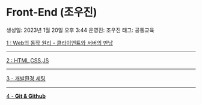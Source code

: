 # Front-End (조우진)

생성일: 2023년 1월 20일 오후 3:44
운영진: 조우진
태그: 공통교육

[1 : Web의 동작 원리 - 클라이언트와 서버의 만남](Front-End%20(%E1%84%8C%E1%85%A9%E1%84%8B%E1%85%AE%E1%84%8C%E1%85%B5%E1%86%AB)%203499b18a467b4c6b8f813a0ab4f837a1/1%20Web%E1%84%8B%E1%85%B4%20%E1%84%83%E1%85%A9%E1%86%BC%E1%84%8C%E1%85%A1%E1%86%A8%20%E1%84%8B%E1%85%AF%E1%86%AB%E1%84%85%E1%85%B5%20-%20%E1%84%8F%E1%85%B3%E1%86%AF%E1%84%85%E1%85%A1%E1%84%8B%E1%85%B5%E1%84%8B%E1%85%A5%E1%86%AB%E1%84%90%E1%85%B3%E1%84%8B%E1%85%AA%20%E1%84%89%E1%85%A5%E1%84%87%E1%85%A5%E1%84%8B%E1%85%B4%20%E1%84%86%E1%85%A1%E1%86%AB%E1%84%82%E1%85%A1%20812188e86b77441988aaba33bee1dc63.md)

---

[2 : HTML,CSS,JS](Front-End%20(%E1%84%8C%E1%85%A9%E1%84%8B%E1%85%AE%E1%84%8C%E1%85%B5%E1%86%AB)%203499b18a467b4c6b8f813a0ab4f837a1/2%20HTML,CSS,JS%208c84455905e24c8b89dc7a0332e94a8c.md)

---

[3 - 개발환경 세팅](Front-End%20(%E1%84%8C%E1%85%A9%E1%84%8B%E1%85%AE%E1%84%8C%E1%85%B5%E1%86%AB)%203499b18a467b4c6b8f813a0ab4f837a1/3%20-%20%E1%84%80%E1%85%A2%E1%84%87%E1%85%A1%E1%86%AF%E1%84%92%E1%85%AA%E1%86%AB%E1%84%80%E1%85%A7%E1%86%BC%20%E1%84%89%E1%85%A6%E1%84%90%E1%85%B5%E1%86%BC%200d7fabc0e8b04641986c43eccfeb9686.md)

---

[4 - ****Git & Github****](Front-End%20(%E1%84%8C%E1%85%A9%E1%84%8B%E1%85%AE%E1%84%8C%E1%85%B5%E1%86%AB)%203499b18a467b4c6b8f813a0ab4f837a1/4%20-%20Git%20&%20Github%20435368d3c5774466ae6ed9185a2420db.md)